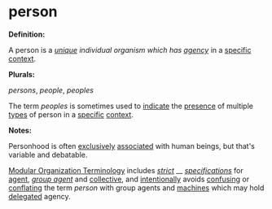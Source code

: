 # person

**Definition:**

A person is a [_unique_](https://github.com/gcassel/Modular-Organization-Terminology/blob/master/terms/unique.md) _individual organism which has_ [_agency_](https://github.com/gcassel/Modular-Organization-Terminology/blob/master/terms/agency.md) in a [specific](https://github.com/gcassel/Modular-Organization-Terminology/blob/master/terms/specific.md) [context](https://github.com/gcassel/Modular-Organization-Terminology/blob/master/terms/context.md).

**Plurals:**

_persons_, _people_, _peoples_

The term _peoples_ is sometimes used to [indicate](https://github.com/gcassel/Modular-Organization-Terminology/blob/master/terms/indicate.md) the [presence](https://github.com/gcassel/Modular-Organization-Terminology/blob/master/terms/presence.md) of multiple [types](https://github.com/gcassel/Modular-Organization-Terminology/blob/master/terms/type.md) of person in a [specific](https://github.com/gcassel/Modular-Organization-Terminology/blob/master/terms/specific.md) [context](https://github.com/gcassel/Modular-Organization-Terminology/blob/master/terms/context.md).

**Notes:**

Personhood is often [exclusively](https://github.com/gcassel/Modular-Organization-Terminology/blob/master/terms/exclude.md) [associated](https://github.com/gcassel/Modular-Organization-Terminology/blob/master/terms/associate.md) with human beings, but that's variable and debatable.

[Modular Organization Terminology](https://github.com/gcassel/Modular-Organization-Terminology/) includes [_strict_](https://github.com/gcassel/Modular-Organization-Terminology/blob/master/terms/strict.md) __ [_specifications_](https://github.com/gcassel/Modular-Organization-Terminology/blob/master/terms/specification.md) for [agent](https://github.com/gcassel/Modular-Organization-Terminology/blob/master/terms/agent.md), [_group agent_](https://github.com/gcassel/Modular-Organization-Terminology/blob/master/terms/group-agent.md) and [collective](collective.md), and [intentionally](https://github.com/gcassel/Modular-Organization-Terminology/blob/master/terms/intend.md) avoids [confusing](https://github.com/gcassel/Modular-Organization-Terminology/blob/master/terms/confuse.md) or [conflating](https://github.com/gcassel/Modular-Organization-Terminology/blob/master/terms/conflate.md) the term _person_ with group agents and [machines](https://github.com/gcassel/Modular-Organization-Terminology/blob/master/terms/machine.md) which may hold [delegated](https://github.com/gcassel/Modular-Organization-Terminology/blob/master/terms/delegate.md) agency.
